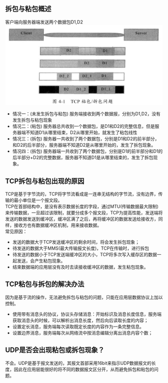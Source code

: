 ## 拆包与粘包概述
客户端向服务器端发送两个数据包D1,D2  
<img src="images/拆包与粘包.png"/>  
+ 情况一：(未发生拆包与粘包) 服务端接收到两个数据报，分别为D1,D2，没有发生拆包与粘包现象  
+ 情况二：(粘包) 服务器总共收到一个数据包，是D1和D2的完整信息，但是服务器端不知道D1从哪里结束，D2从哪里开始，就发生了粘包线性
+ 情况三：(拆包) 服务器一共收到了两个数据包，分别是D1和D2的前半部分，和D2的后半部分，服务器端不知道D2是从哪里开始的，发生了拆包现象。  
+ 情况四：(拆包) 服务器端一共收到了两个数据包，分别是D1的前半部分和D1的后半部分+D2的完整数据，服务器不知道D1是从哪里结束的，发生了拆包现象。
## TCP拆包与粘包出现的原因
TCP是基于字节流的，TCP将字节流看成是一连串无结构的字节流，没有边界，传输的最小单位是一个报文段。  
TCP在首部结构中，是没有表示数据长度的字段，通过MTU(传输数据最大限制)来传输数据，一旦超过该限制，就要分成多个报文段，TCP为提高性能，发送端将发送的数据发送到缓冲区，缓冲区满了之后，再将缓冲区的数据发送给接收方，同样，接收方也有数据缓冲区机制，用来接收数据。  
常见原因：
+ 发送的数据大于TCP发送缓冲区的剩余时间，将会发生拆包现象；
+ 待发送的数据大于MMS(最大传输报文长度)，TCP在传输时，进行拆包
+ 待发送的数据小于TCP发送端缓冲区的大小，TCP将多次写入缓存区的数据一起发送，会产生粘包现象。
+ 结束数据端的应用层没有及时去读接收缓冲区的数据，发生粘包现象。
## TCP粘包与拆包的解决办法
因为是基于流的操作，无法避免拆包与粘包的问题，只能在应用层数据协议上加以控制。  
+ 使用带有消息头的协议，协议头存储消息：开始标识及消息长度信息，服务端获取消息头的时候，可以解析出消息长度，然后向后读取长度的内容；
+ 设置定长消息，服务端每次读取既定长度的内容作为一条完整信息。
+ 设置边界消息，服务端每次从网络流中按消息编辑分离出消息内容个数；
## UDP是否会出现粘包或拆包现象？
不会。UDP是基于报文发送的，其报文首部采用16bit来指示UDP数据报文的长度，因此在应用层能很好的将不同的数据报文区分开，从而避免拆包和粘包的问题。